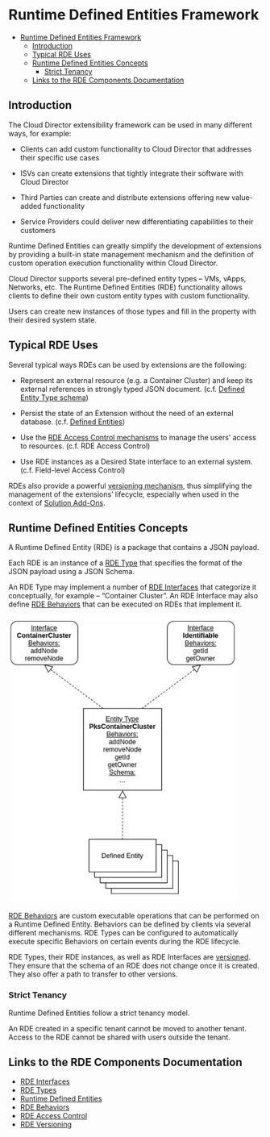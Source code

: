# Runtime Defined Entities Framework

- [Runtime Defined Entities Framework](#runtime-defined-entities-framework)
  - [Introduction](#introduction)
  - [Typical RDE Uses](#typical-rde-uses)
  - [Runtime Defined Entities Concepts](#runtime-defined-entities-concepts)
    - [Strict Tenancy](#strict-tenancy)
  - [Links to the RDE Components Documentation](#links-to-the-rde-components-documentation)

## Introduction

The Cloud Director extensibility framework can be used in many different
ways, for example:

- Clients can add custom functionality to Cloud Director that addresses
their specific use cases

- ISVs can create extensions that tightly integrate their software with
Cloud Director

- Third Parties can create and distribute extensions offering new
value-added functionality

- Service Providers could deliver new differentiating capabilities to
their customers

Runtime Defined Entities can greatly simplify the development of
extensions by providing a built-in state management mechanism and the
definition of custom operation execution functionality within Cloud
Director.

Cloud Director supports several pre-defined entity types – VMs, vApps,
Networks, etc. The Runtime Defined Entities (RDE) functionality allows
clients to define their own custom entity types with custom
functionality.

Users can create new instances of those types and fill in the property with their desired system state.

## Typical RDE Uses

Several typical ways RDEs can be used by extensions are the following:

- Represent an external resource (e.g. a Container Cluster) and keep its external references in strongly typed JSON document. (c.f. [Defined Entity Type schema](defined-entity-types.md))


- Persist the state of an Extension without the need of an external database. (c.f. [Defined Entities](defined-entities-lifecycle.md))

- Use the [RDE Access Control mechanisms](rde-access-control.md) to manage the users’ access to
resources. (c.f. RDE Access Control)

- Use RDE instances as a Desired State interface to an external system.
(c.f. Field-level Access Control)

RDEs also provide a powerful [versioning mechanism](rde-versions.md), thus simplifying
the management of the extensions’ lifecycle, especially when used in the
context of [Solution Add-Ons](../../extension-sdk/extension-sdk.md).

## Runtime Defined Entities Concepts

A Runtime Defined Entity (RDE) is a package that contains a JSON payload.

Each RDE is an instance of a [RDE Type](defined-entity-types.md) that specifies
the format of the JSON payload using a JSON Schema.

An RDE Type may implement a number of [RDE Interfaces](defined-interfaces.md) that categorize it
conceptually, for example – “Container Cluster”. An RDE Interface may
also define [RDE Behaviors](behaviors-general-concepts.md) that can be executed on RDEs that implement it.

![Example Defined Entity Interface, Type, and instances](../../images/rde_concepts.png)

[RDE Behaviors](behaviors-general-concepts.md) are custom executable operations that can be performed on a
Runtime Defined Entity. Behaviors can be defined by clients via several
different mechanisms. RDE Types can be configured to automatically
execute specific Behaviors on certain events during the RDE lifecycle.

RDE Types, their RDE instances, as well as RDE Interfaces are [versioned](rde-versions.md).
They ensure that the schema of an RDE does not change once it is created. They also offer a path to transfer to other versions.

### Strict Tenancy

Runtime Defined Entities follow a strict tenancy model.

An RDE created in a specific tenant cannot be moved to another tenant.
Access to the RDE cannot be shared with users outside the tenant.

## Links to the RDE Components Documentation

- [RDE Interfaces](defined-interfaces.md)
- [RDE Types](defined-entity-types.md)
- [Runtime Defined Entities](defined-entities-lifecycle.md)
- [RDE Behaviors](behaviors-general-concepts.md)
- [RDE Access Control](rde-access-control.md)
- [RDE Versioning](rde-versions.md)
